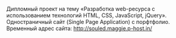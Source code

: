Дипломный проект на тему «Разработка web-ресурса с использованием технологий HTML, CSS, JavaScript, jQuery». 
Одностраничный сайт (Single Page Application) с порфтфолио. 
Временный адрес сайта: http://souled.maggie.p-host.in/ 
